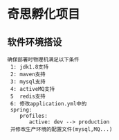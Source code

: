 # 奇思孵化项目

## 软件环境搭设
```shell
确保部署时物理机满足以下条件
 1: jdk1.8支持
 2: maven支持
 3: mysql支持
 4: activeMQ支持
 5  redis支持
 6: 修改application.yml中的
 spring:
    profiles:
       active: dev --> production
 并修改生产环境的配置文件(mysql,MQ...)
```
